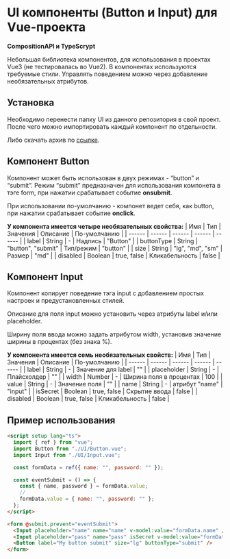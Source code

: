 # UI компоненты (Button и Input) для Vue-проекта
**CompositionAPI и TypeScrypt**

Небольшая библиотека компонентов, для использования в проектах Vue3 (не тестировалась во Vue2).
В компонентах иcпользуются требуемые стили. Управлять поведением можно через добавление необязательных атрибутов.

## Установка

Необходимо перенести папку UI из данного репозитория в свой проект.
После чего можно импортировать каждый компонент по отдельности.

Либо скачать архив по [ссылке](https://drive.google.com/drive/folders/1xlYcBJ4e6kFXbVgsC7t6FooS5O_yhPXe?usp=sharing).

## Компонент Button
Компонент может быть использован в двух режимах - “button” и “submit”.
Режим “submit” предназначен для использования компонета в тэге form, при нажатии срабатывает событие **onsubmit**.

При использовании по-умолчанию - компонет ведет себя, как button, при нажатии срабатывает событие **onclick**.

**У компонента имеется четыре необязательных свойства:**
| Имя | Тип | Значения | Описание | По-умолчанию |
| ------ | ------ | ------ | ------ | ------ |
| label | String | - | Надпись | "Button" |
| buttonType | String | "button", "submit" | Тип/режим | "button" |
| size | String | "lg", "md", "sm" | Размер | "md" |
| disabled | Boolean | true, false | Кликабельность | false |

## Компонент Input
Компонент копирует поведение тэга input с добавлением простых настроек и предустановленных стилей.

Описание для поля input можно установить через атрибуты label и/или placeholder.

Ширину поля ввода можно задать атрибутом width, установив значение ширины в процентах (без знака %).

**У компонента имеется семь необязательных свойств:**
| Имя | Тип | Значения | Описание | По-умолчанию |
| ------ | ------ | ------ | ------ | ------ |
| label | String | - | Значение для label | "" |
| placeholder | String | - | Плайсхолдер | "" |
| width | Number | - | Ширина поля в процентах | 100 |
| value | String | - | Значение поля | "" |
| name | String | - | атрибут "name" | "input" |
| isSecret | Boolean | true, false | Скрытие ввода | false |
| disabled | Boolean | true, false | Кликабельность | false |

## Пример использования
```html
<script setup lang="ts">
  import { ref } from "vue";
  import Button from "./UI/Button.vue";
  import Input from "./UI/Input.vue";

  const formData = ref({ name: "", password: "" });

  const eventSubmit = () => {
    const { name, password } = formData.value;
    //
    formData.value = { name: "", password: "" };
  };
</script>
```
```html
<form @submit.prevent="eventSubmit">
  <Input placeholder="name" name="name" v-model:value="formData.name" />
  <Input placeholder="pass" name="pass" isSecret v-model:value="formData.password" />
  <Button label="My button submit" size="lg" buttonType="submit" />
</form>
```
